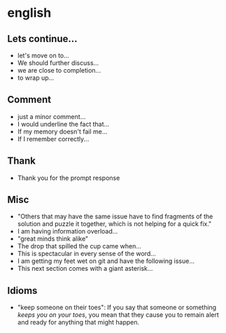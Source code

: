 # english

## Lets continue...
- let's move on to...
- We should further discuss...
- we are close to completion...
- to wrap up...



## Comment
- just a minor comment...
- I would underline the fact that...
- If my memory doesn't fail me...
- If I remember correctly...



## Thank
- Thank you for the prompt response



## Misc
- "Others that may have the same issue have to find fragments of the solution and puzzle it together, which is not helping for a quick fix."
- I am having information overload...
- "great minds think alike"
- The drop that spilled the cup came when...
- This is spectacular in every sense of the word...
- I am getting my feet wet on git and have the following issue...
- This next section comes with a giant asterisk...


## Idioms

- "keep someone on their toes": If you say that someone or something *keeps you on your toes*, you mean that they cause you to remain alert and ready for anything that might happen.
